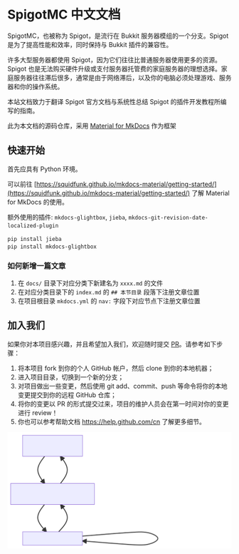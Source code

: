 # SpigotMC 中文文档

SpigotMC，也被称为 Spigot，是流行在 Bukkit 服务器模组的一个分支。Spigot 是为了提高性能和效率，同时保持与 Bukkit 插件的兼容性。

许多大型服务器都使用 Spigot，因为它们往往比普通服务器使用更多的资源。Spigot 也是无法购买硬件升级或支付服务器托管费的家庭服务器的理想选择。家庭服务器往往滞后很多，通常是由于网络滞后，以及你的电脑必须处理游戏、服务器和你的操作系统。

本站文档致力于翻译 Spigot 官方文档与系统性总结 Spigot 的插件开发教程所编写的指南。

此为本文档的源码仓库，采用 [Material for MkDocs](https://squidfunk.github.io/mkdocs-material) 作为框架

## 快速开始

首先应具有 Python 环境。

可以前往 [https://squidfunk.github.io/mkdocs-material/getting-started/](https://squidfunk.github.io/mkdocs-material/getting-started/) 了解 Material for MkDocs 的使用。

额外使用的插件: `mkdocs-glightbox`, `jieba`, `mkdocs-git-revision-date-localized-plugin`

```bash
pip install jieba 
pip install mkdocs-glightbox
```

### 如何新增一篇文章

1. 在 `docs/` 目录下对应分类下新建名为 `xxxx.md` 的文件
2. 在对应分类目录下的 `index.md` 的 `## 本节目录` 段落下注册文章位置
3. 在项目根目录 `mkdocs.yml` 的 `nav:` 字段下对应节点下注册文章位置

## 加入我们

如果你对本项目感兴趣，并且希望加入我们，欢迎随时提交 [PR](https://github.com/lingluo-hub/SpigotMC/pulls)。请参考如下步骤：

1. 将本项目 fork 到你的个人 GitHub 帐户，然后 clone 到你的本地机器；
2. 进入项目目录，切换到一个新的分支；
3. 对项目做出一些变更，然后使用 git add、commit、push 等命令将你的本地变更提交到你的远程 GitHub 仓库；
4. 将你的变更以 PR 的形式提交过来，项目的维护人员会在第一时间对你的变更进行 review！
5. 你也可以参考帮助文档 https://help.github.com/cn 了解更多细节。

<p align="center">
  <a href="https://github.com/lingluo-hub/SpigotMC"><img src="images/how-to-contribute.svg" alt="how-to-contribute"></a>
</p>